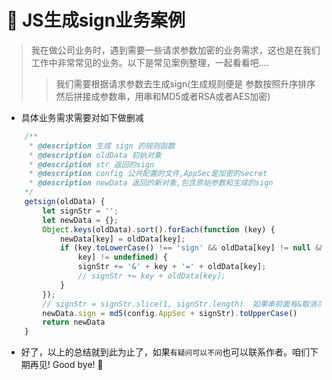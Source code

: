 # :fox_face: JS生成sign业务案例



>我在做公司业务时，遇到需要一些请求参数加密的业务需求，这也是在我们工作中非常常见的业务。以下是常见案例整理，一起看看吧....
>> 我们需要根据请求参数去生成sign(生成规则便是 参数按照升序排序然后拼接成参数串，用串和MD5或者RSA或者AES加密)


* 具体业务需求需要对如下做删减

```javascript
    /**
     * @description 生成 sign 的规则函数
     * @description oldData 初始对象
     * @description str 返回的sign
     * @description config 公共配置的文件,AppSec是加密的secret
     * @description newData 返回的新对象,包含原始参数和生成的sign
    */
    getsign(oldData) {
        let signStr = '';
        let newData = {};
        Object.keys(oldData).sort().forEach(function (key) {
            newData[key] = oldData[key];
            if (key.toLowerCase() !== 'sign' && oldData[key] != null && oldData[key] != "" && oldData[
                key] != undefined) {
                signStr += '&' + key + '=' + oldData[key];
                // signStr += key + oldData[key];
            }
        });
        // signStr = signStr.slice(1, signStr.length)  如果串前面有&取消次行代码注释
        newData.sign = md5(config.AppSec + signStr).toUpperCase()
        return newData
    }

```


* 好了，以上的总结就到此为止了，如果`有疑问可以不问`也可以联系作者。咱们下期再见! Good bye! 🌸